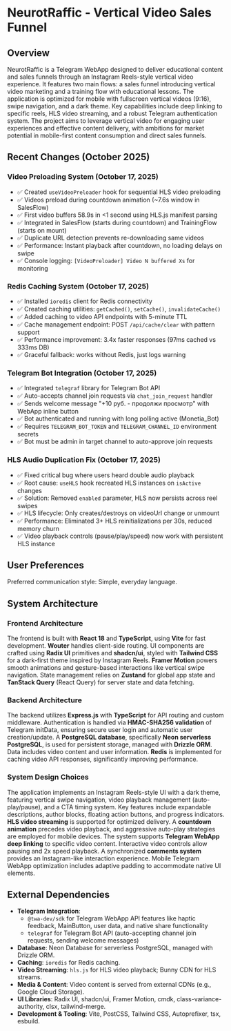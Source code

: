 # NeurotRaffic - Vertical Video Sales Funnel

## Overview

NeurotRaffic is a Telegram WebApp designed to deliver educational content and sales funnels through an Instagram Reels-style vertical video experience. It features two main flows: a sales funnel introducing vertical video marketing and a training flow with educational lessons. The application is optimized for mobile with fullscreen vertical videos (9:16), swipe navigation, and a dark theme. Key capabilities include deep linking to specific reels, HLS video streaming, and a robust Telegram authentication system. The project aims to leverage vertical video for engaging user experiences and effective content delivery, with ambitions for market potential in mobile-first content consumption and direct sales funnels.

## Recent Changes (October 2025)

### Video Preloading System (October 17, 2025)
- ✅ Created `useVideoPreloader` hook for sequential HLS video preloading
- ✅ Videos preload during countdown animation (~7.6s window in SalesFlow)
- ✅ First video buffers 58.9s in <1 second using HLS.js manifest parsing
- ✅ Integrated in SalesFlow (starts during countdown) and TrainingFlow (starts on mount)
- ✅ Duplicate URL detection prevents re-downloading same videos
- ✅ Performance: Instant playback after countdown, no loading delays on swipe
- ✅ Console logging: `[VideoPreloader] Video N buffered Xs` for monitoring

### Redis Caching System (October 17, 2025)
- ✅ Installed `ioredis` client for Redis connectivity
- ✅ Created caching utilities: `getCached()`, `setCache()`, `invalidateCache()`
- ✅ Added caching to video API endpoints with 5-minute TTL
- ✅ Cache management endpoint: POST `/api/cache/clear` with pattern support
- ✅ Performance improvement: 3.4x faster responses (97ms cached vs 333ms DB)
- ✅ Graceful fallback: works without Redis, just logs warning

### Telegram Bot Integration (October 17, 2025)
- ✅ Integrated `telegraf` library for Telegram Bot API
- ✅ Auto-accepts channel join requests via `chat_join_request` handler
- ✅ Sends welcome message "+10 руб. - продолжи просмотр" with WebApp inline button
- ✅ Bot authenticated and running with long polling active (Monetia_Bot)
- ✅ Requires `TELEGRAM_BOT_TOKEN` and `TELEGRAM_CHANNEL_ID` environment secrets
- ✅ Bot must be admin in target channel to auto-approve join requests

### HLS Audio Duplication Fix (October 17, 2025)
- ✅ Fixed critical bug where users heard double audio playback
- ✅ Root cause: `useHLS` hook recreated HLS instances on `isActive` changes
- ✅ Solution: Removed `enabled` parameter, HLS now persists across reel swipes
- ✅ HLS lifecycle: Only creates/destroys on videoUrl change or unmount
- ✅ Performance: Eliminated 3+ HLS reinitializations per 30s, reduced memory churn
- ✅ Video playback controls (pause/play/speed) now work with persistent HLS instance

## User Preferences

Preferred communication style: Simple, everyday language.

## System Architecture

### Frontend Architecture

The frontend is built with **React 18** and **TypeScript**, using **Vite** for fast development. **Wouter** handles client-side routing. UI components are crafted using **Radix UI** primitives and **shadcn/ui**, styled with **Tailwind CSS** for a dark-first theme inspired by Instagram Reels. **Framer Motion** powers smooth animations and gesture-based interactions like vertical swipe navigation. State management relies on **Zustand** for global app state and **TanStack Query** (React Query) for server state and data fetching.

### Backend Architecture

The backend utilizes **Express.js** with **TypeScript** for API routing and custom middleware. Authentication is handled via **HMAC-SHA256 validation** of Telegram initData, ensuring secure user login and automatic user creation/update. A **PostgreSQL database**, specifically **Neon serverless PostgreSQL**, is used for persistent storage, managed with **Drizzle ORM**. Data includes video content and user information. **Redis** is implemented for caching video API responses, significantly improving performance.

### System Design Choices

The application implements an Instagram Reels-style UI with a dark theme, featuring vertical swipe navigation, video playback management (auto-play/pause), and a CTA timing system. Key features include expandable descriptions, author blocks, floating action buttons, and progress indicators. **HLS video streaming** is supported for optimized delivery. A **countdown animation** precedes video playback, and aggressive auto-play strategies are employed for mobile devices. The system supports **Telegram WebApp deep linking** to specific video content. Interactive video controls allow pausing and 2x speed playback. A synchronized **comments system** provides an Instagram-like interaction experience. Mobile Telegram WebApp optimization includes adaptive padding to accommodate native UI elements.

## External Dependencies

*   **Telegram Integration**: 
    - `@twa-dev/sdk` for Telegram WebApp API features like haptic feedback, MainButton, user data, and native share functionality
    - `telegraf` for Telegram Bot API (auto-accepting channel join requests, sending welcome messages)
*   **Database**: Neon Database for serverless PostgreSQL, managed with Drizzle ORM.
*   **Caching**: `ioredis` for Redis caching.
*   **Video Streaming**: `hls.js` for HLS video playback; Bunny CDN for HLS streams.
*   **Media & Content**: Video content is served from external CDNs (e.g., Google Cloud Storage).
*   **UI Libraries**: Radix UI, shadcn/ui, Framer Motion, cmdk, class-variance-authority, clsx, tailwind-merge.
*   **Development & Tooling**: Vite, PostCSS, Tailwind CSS, Autoprefixer, tsx, esbuild.